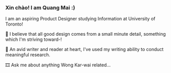 ### Xin chào! I am Quang Mai :)

I am an aspiring Product Designer studying Information at University of Toronto! 

🌳 I believe that all good design comes from a small minute detail, something which I'm striving toward-!

📝 An avid writer and reader at heart, I've used my writing ability to conduct meaningful research.

🎞️ Ask me about anything Wong Kar-wai related...
